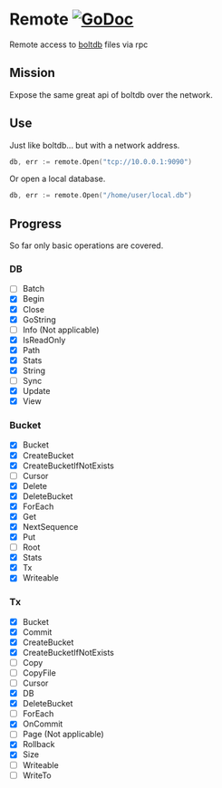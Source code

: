 # Remote [![GoDoc](https://godoc.org/github.com/eliothedeman/remote?status.svg)](https://godoc.org/github.com/eliothedeman/remote)
Remote access to [boltdb](https://github.com/boltdb/bolt) files via rpc

## Mission
Expose the same great api of boltdb over the network.

## Use

Just like boltdb... but with a network address.
```go
db, err := remote.Open("tcp://10.0.0.1:9090")
```

Or open a local database.
```go
db, err := remote.Open("/home/user/local.db")
```

## Progress
So far only basic operations are covered.

### DB
- [ ] Batch
- [x] Begin
- [x] Close
- [x] GoString
- [ ] Info (Not applicable)
- [x] IsReadOnly
- [x] Path
- [x] Stats
- [x] String
- [ ] Sync
- [x] Update
- [x] View

### Bucket
- [x] Bucket
- [x] CreateBucket
- [x] CreateBucketIfNotExists
- [ ] Cursor
- [x] Delete
- [x] DeleteBucket
- [x] ForEach
- [x] Get
- [x] NextSequence
- [x] Put
- [ ] Root
- [x] Stats
- [x] Tx
- [x] Writeable

### Tx
- [x] Bucket
- [x] Commit
- [x] CreateBucket
- [x] CreateBucketIfNotExists
- [ ] Copy
- [ ] CopyFile
- [ ] Cursor
- [x] DB
- [x] DeleteBucket
- [ ] ForEach
- [x] OnCommit
- [ ] Page (Not applicable)
- [x] Rollback
- [x] Size
- [ ] Writeable
- [ ] WriteTo

